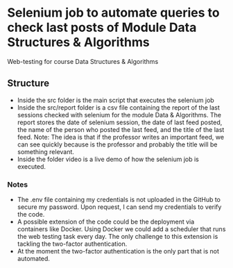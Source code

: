 # Selenium job to automate queries to check last posts of Module Data Structures &amp; Algorithms

Web-testing for course Data Structures &amp; Algorithms

## Structure

- Inside the src folder is the main script that executes the selenium job
- Inside the src/report folder is a csv file containing the report of the last sessions checked with selenium for the module Data &amp; Algorithms. The report stores the date of selenium session, the date of last feed posted, the name of the person who posted the last feed, and the title of the last feed. Note: The idea is that if the professor writes an important feed, we can see quickly because is the professor and probably the title will be something relevant.
- Inside the folder video is a live demo of how the selenium job is executed.

### Notes

- The .env file containing my credentials is not uploaded in the GitHub to secure my password. Upon request, I can send my credentials to verify the code.
- A possible extension of the code could be the deployment via containers like Docker. Using Docker we could add a scheduler that runs the web testing task every day. The only challenge to this extension is tackling the two-factor authentication.
- At the moment the two-factor authentication is the only part that is not automated.
